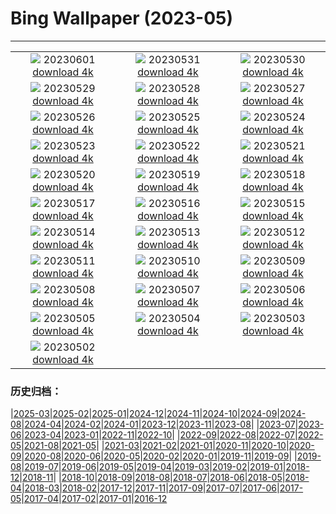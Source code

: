 # Bing Wallpaper (2023-05)
**************
| | | |
| :----: | :----: | :----: |
| ![](https://www.bing.com/th?id=OHR.WorldOtterDay_EN-CA3068812460_1920x1080.jpg) 20230601 [download 4k](https://www.bing.com/th?id=OHR.WorldOtterDay_EN-CA3068812460_UHD.jpg) | ![](https://www.bing.com/th?id=OHR.HiddenBeach_EN-CA2733141561_1920x1080.jpg) 20230531 [download 4k](https://www.bing.com/th?id=OHR.HiddenBeach_EN-CA2733141561_UHD.jpg) | ![](https://www.bing.com/th?id=OHR.WesternBrookPond_EN-CA4178913007_1920x1080.jpg) 20230530 [download 4k](https://www.bing.com/th?id=OHR.WesternBrookPond_EN-CA4178913007_UHD.jpg) |
| ![](https://www.bing.com/th?id=OHR.TegallalangTerrace_EN-CA3866913574_1920x1080.jpg) 20230529 [download 4k](https://www.bing.com/th?id=OHR.TegallalangTerrace_EN-CA3866913574_UHD.jpg) | ![](https://www.bing.com/th?id=OHR.AloeDichotomum_EN-CA3649196297_1920x1080.jpg) 20230528 [download 4k](https://www.bing.com/th?id=OHR.AloeDichotomum_EN-CA3649196297_UHD.jpg) | ![](https://www.bing.com/th?id=OHR.WatSriSawai_EN-CA3444839029_1920x1080.jpg) 20230527 [download 4k](https://www.bing.com/th?id=OHR.WatSriSawai_EN-CA3444839029_UHD.jpg) |
| ![](https://www.bing.com/th?id=OHR.SaksunFaroe_EN-CA3079293689_1920x1080.jpg) 20230526 [download 4k](https://www.bing.com/th?id=OHR.SaksunFaroe_EN-CA3079293689_UHD.jpg) | ![](https://www.bing.com/th?id=OHR.OldFortress_EN-CA2639581832_1920x1080.jpg) 20230525 [download 4k](https://www.bing.com/th?id=OHR.OldFortress_EN-CA2639581832_UHD.jpg) | ![](https://www.bing.com/th?id=OHR.WesternBoxTurtle_EN-CA1966166271_1920x1080.jpg) 20230524 [download 4k](https://www.bing.com/th?id=OHR.WesternBoxTurtle_EN-CA1966166271_UHD.jpg) |
| ![](https://www.bing.com/th?id=OHR.OttawaParliamentBuildings_EN-CA4289959705_1920x1080.jpg) 20230523 [download 4k](https://www.bing.com/th?id=OHR.OttawaParliamentBuildings_EN-CA4289959705_UHD.jpg) | ![](https://www.bing.com/th?id=OHR.PontdArcole_EN-CA1450202223_1920x1080.jpg) 20230522 [download 4k](https://www.bing.com/th?id=OHR.PontdArcole_EN-CA1450202223_UHD.jpg) | ![](https://www.bing.com/th?id=OHR.EuropeanHoneybee_EN-CA0674085037_1920x1080.jpg) 20230521 [download 4k](https://www.bing.com/th?id=OHR.EuropeanHoneybee_EN-CA0674085037_UHD.jpg) |
| ![](https://www.bing.com/th?id=OHR.SumatranRhino_EN-CA9307107910_1920x1080.jpg) 20230520 [download 4k](https://www.bing.com/th?id=OHR.SumatranRhino_EN-CA9307107910_UHD.jpg) | ![](https://www.bing.com/th?id=OHR.MuseoSoumaya_EN-CA3964967339_1920x1080.jpg) 20230519 [download 4k](https://www.bing.com/th?id=OHR.MuseoSoumaya_EN-CA3964967339_UHD.jpg) | ![](https://www.bing.com/th?id=OHR.CormorantBridge_EN-CA1169657962_1920x1080.jpg) 20230518 [download 4k](https://www.bing.com/th?id=OHR.CormorantBridge_EN-CA1169657962_UHD.jpg) |
| ![](https://www.bing.com/th?id=OHR.AmericanWetlands_EN-CA0519701968_1920x1080.jpg) 20230517 [download 4k](https://www.bing.com/th?id=OHR.AmericanWetlands_EN-CA0519701968_UHD.jpg) | ![](https://www.bing.com/th?id=OHR.MorroJable_EN-CA0180239017_1920x1080.jpg) 20230516 [download 4k](https://www.bing.com/th?id=OHR.MorroJable_EN-CA0180239017_UHD.jpg) | ![](https://www.bing.com/th?id=OHR.OdocoileusVirginianus_EN-CA9957930230_1920x1080.jpg) 20230515 [download 4k](https://www.bing.com/th?id=OHR.OdocoileusVirginianus_EN-CA9957930230_UHD.jpg) |
| ![](https://www.bing.com/th?id=OHR.SonnyBonoPelicans_EN-CA8427030250_1920x1080.jpg) 20230514 [download 4k](https://www.bing.com/th?id=OHR.SonnyBonoPelicans_EN-CA8427030250_UHD.jpg) | ![](https://www.bing.com/th?id=OHR.OttawaTulipFestival_EN-CA7243380203_1920x1080.jpg) 20230513 [download 4k](https://www.bing.com/th?id=OHR.OttawaTulipFestival_EN-CA7243380203_UHD.jpg) | ![](https://www.bing.com/th?id=OHR.FootballField_EN-CA6067111667_1920x1080.jpg) 20230512 [download 4k](https://www.bing.com/th?id=OHR.FootballField_EN-CA6067111667_UHD.jpg) |
| ![](https://www.bing.com/th?id=OHR.CordouanLighthouse_EN-CA5200089821_1920x1080.jpg) 20230511 [download 4k](https://www.bing.com/th?id=OHR.CordouanLighthouse_EN-CA5200089821_UHD.jpg) | ![](https://www.bing.com/th?id=OHR.MuttartConservatory_EN-CA4956343435_1920x1080.jpg) 20230510 [download 4k](https://www.bing.com/th?id=OHR.MuttartConservatory_EN-CA4956343435_UHD.jpg) | ![](https://www.bing.com/th?id=OHR.TheChaps_EN-CA4654232562_1920x1080.jpg) 20230509 [download 4k](https://www.bing.com/th?id=OHR.TheChaps_EN-CA4654232562_UHD.jpg) |
| ![](https://www.bing.com/th?id=OHR.SealLaughing_EN-CA4389975805_1920x1080.jpg) 20230508 [download 4k](https://www.bing.com/th?id=OHR.SealLaughing_EN-CA4389975805_UHD.jpg) | ![](https://www.bing.com/th?id=OHR.HwangmaesanAzaleas_EN-CA3683784654_1920x1080.jpg) 20230507 [download 4k](https://www.bing.com/th?id=OHR.HwangmaesanAzaleas_EN-CA3683784654_UHD.jpg) | ![](https://www.bing.com/th?id=OHR.Popocatepetl_EN-CA5147310622_1920x1080.jpg) 20230506 [download 4k](https://www.bing.com/th?id=OHR.Popocatepetl_EN-CA5147310622_UHD.jpg) |
| ![](https://www.bing.com/th?id=OHR.RebelBase_EN-CA3581465855_1920x1080.jpg) 20230505 [download 4k](https://www.bing.com/th?id=OHR.RebelBase_EN-CA3581465855_UHD.jpg) | ![](https://www.bing.com/th?id=OHR.ThreeWildebeest_EN-CA3521707205_1920x1080.jpg) 20230504 [download 4k](https://www.bing.com/th?id=OHR.ThreeWildebeest_EN-CA3521707205_UHD.jpg) | ![](https://www.bing.com/th?id=OHR.KlostersSerneus_EN-CA3650055090_1920x1080.jpg) 20230503 [download 4k](https://www.bing.com/th?id=OHR.KlostersSerneus_EN-CA3650055090_UHD.jpg) |
| ![](https://www.bing.com/th?id=OHR.QuebecCityBridge_EN-CA3237720011_1920x1080.jpg) 20230502 [download 4k](https://www.bing.com/th?id=OHR.QuebecCityBridge_EN-CA3237720011_UHD.jpg) |  |  |

### 历史归档：

|[2025-03](bing/2025-03/2025-03.md)|[2025-02](bing/2025-02/2025-02.md)|[2025-01](bing/2025-01/2025-01.md)|[2024-12](bing/2024-12/2024-12.md)|[2024-11](bing/2024-11/2024-11.md)|[2024-10](bing/2024-10/2024-10.md)|[2024-09](bing/2024-09/2024-09.md)|[2024-08](bing/2024-08/2024-08.md)|[2024-04](bing/2024-04/2024-04.md)|[2024-02](bing/2024-02/2024-02.md)|[2024-01](bing/2024-01/2024-01.md)|[2023-12](bing/2023-12/2023-12.md)|[2023-11](bing/2023-11/2023-11.md)|[2023-08](bing/2023-08/2023-08.md)|
|[2023-07](bing/2023-07/2023-07.md)|[2023-06](bing/2023-06/2023-06.md)|[2023-04](bing/2023-04/2023-04.md)|[2023-01](bing/2023-01/2023-01.md)|[2022-11](bing/2022-11/2022-11.md)|[2022-10](bing/2022-10/2022-10.md)|
|[2022-09](bing/2022-09/2022-09.md)|[2022-08](bing/2022-08/2022-08.md)|[2022-07](bing/2022-07/2022-07.md)|[2022-05](bing/2022-05/2022-05.md)|[2021-08](bing/2021-08/2021-08.md)|[2021-05](bing/2021-05/2021-05.md)|
|[2021-03](bing/2021-03/2021-03.md)|[2021-02](bing/2021-02/2021-02.md)|[2021-01](bing/2021-01/2021-01.md)|[2020-11](bing/2020-11/2020-11.md)|[2020-10](bing/2020-10/2020-10.md)|[2020-09](bing/2020-09/2020-09.md)|[2020-08](bing/2020-08/2020-08.md)|[2020-06](bing/2020-06/2020-06.md)|[2020-05](bing/2020-05/2020-05.md)|[2020-02](bing/2020-02/2020-02.md)|[2020-01](bing/2020-01/2020-01.md)|[2019-11](bing/2019-11/2019-11.md)|[2019-09](bing/2019-09/2019-09.md)|
|[2019-08](bing/2019-08/2019-08.md)|[2019-07](bing/2019-07/2019-07.md)|[2019-06](bing/2019-06/2019-06.md)|[2019-05](bing/2019-05/2019-05.md)|[2019-04](bing/2019-04/2019-04.md)|[2019-03](bing/2019-03/2019-03.md)|[2019-02](bing/2019-02/2019-02.md)|[2019-01](bing/2019-01/2019-01.md)|[2018-12](bing/2018-12/2018-12.md)|[2018-11](bing/2018-11/2018-11.md)|
|[2018-10](bing/2018-10/2018-10.md)|[2018-09](bing/2018-09/2018-09.md)|[2018-08](bing/2018-08/2018-08.md)|[2018-07](bing/2018-07/2018-07.md)|[2018-06](bing/2018-06/2018-06.md)|[2018-05](bing/2018-05/2018-05.md)|[2018-04](bing/2018-04/2018-04.md)|[2018-03](bing/2018-03/2018-03.md)|[2018-02](bing/2018-02/2018-02.md)|[2017-12](bing/2017-12/2017-12.md)|[2017-11](bing/2017-11/2017-11.md)|[2017-09](bing/2017-09/2017-09.md)|[2017-07](bing/2017-07/2017-07.md)|[2017-06](bing/2017-06/2017-06.md)|[2017-05](bing/2017-05/2017-05.md)|[2017-04](bing/2017-04/2017-04.md)|[2017-02](bing/2017-02/2017-02.md)|[2017-01](bing/2017-01/2017-01.md)|[2016-12](bing/2016-12/2016-12.md)